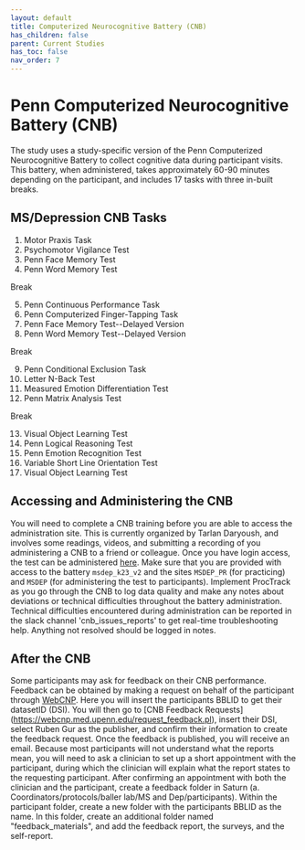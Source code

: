 ```yaml
---
layout: default
title: Computerized Neurocognitive Battery (CNB)
has_children: false
parent: Current Studies
has_toc: false
nav_order: 7
---
```


# Penn Computerized Neurocognitive Battery (CNB)

The study uses a study-specific version of the Penn Computerized Neurocognitive Battery to collect cognitive data during participant visits. This battery, when administered, takes approximately 60-90 minutes depending on the participant, and includes 17 tasks with three in-built breaks. 

## MS/Depression CNB Tasks

1. Motor Praxis Task
2. Psychomotor Vigilance Test
3. Penn Face Memory Test
4. Penn Word Memory Test

Break

5. Penn Continuous Performance Task
6. Penn Computerized Finger-Tapping Task
7. Penn Face Memory Test--Delayed Version
8. Penn Word Memory Test--Delayed Version

Break

9. Penn Conditional Exclusion Task
10. Letter N-Back Test
11. Measured Emotion Differentiation Test
12. Penn Matrix Analysis Test

Break

13. Visual Object Learning Test
14. Penn Logical Reasoning Test
15. Penn Emotion Recognition Test
16. Variable Short Line Orientation Test
17. Visual Object Learning Test

## Accessing and Administering the CNB
You will need to complete a CNB training before you are able to access the administration site. This is currently organized by Tarlan Daryoush, and involves some readings, videos, and submitting a recording of you administering a CNB to a friend or colleague. Once you have login access, the test can be administered [here](https://webcnp.med.upenn.edu/). Make sure that you are provided with access to the battery `msdep_k23_v2` and the sites `MSDEP_PR` (for practicing) and     `MSDEP` (for administering the test to participants). Implement ProcTrack as you go through the CNB to log data quality and make any notes about deviations or technical difficulties throughout the battery administration. Technical difficulties encountered during administration can be reported in the slack channel 'cnb_issues_reports' to get real-time troubleshooting help. Anything not resolved should be logged in notes.

## After the CNB
Some participants may ask for feedback on their CNB performance. Feedback can be obtained by making a request on behalf of the participant through [WebCNP](https://webcnp.med.upenn.edu/results.pl). Here you will insert the participants BBLID to get their datasetID (DSI). You will then go to [CNB Feedback Requests] (https://webcnp.med.upenn.edu/request_feedback.pl), insert their DSI, select Ruben Gur as the publisher, and confirm their information to create the feedback request. Once the feedback is published, you will receive an email. Because most participants will not understand what the reports mean, you will need to ask a clinician to set up a short appointment with the participant, during which the clinician will explain what the report states to the requesting participant. After confirming an appointment with both the clinician and the participant, create a feedback folder in Saturn (a.	Coordinators/protocols/baller lab/MS and Dep/participants). Within the participant folder, create a new folder with the participants BBLID as the name. In this folder, create an additional folder named "feedback_materials", and add the feedback report, the surveys, and the self-report. 

